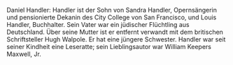 Daniel Handler: Handler ist der Sohn von Sandra Handler, Opernsängerin und pensionierte Dekanin des City College von San Francisco, und Louis Handler, Buchhalter. Sein Vater war ein jüdischer Flüchtling aus Deutschland. Über seine Mutter ist er entfernt verwandt mit dem britischen Schriftsteller Hugh Walpole. Er hat eine jüngere Schwester. Handler war seit seiner Kindheit eine Leseratte; sein Lieblingsautor war William Keepers Maxwell, Jr.
